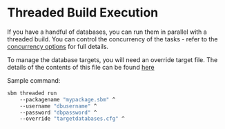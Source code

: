 # Threaded Build Execution

If you have a handful of databases, you can run them in parallel with a threaded build. You can control the concurrency of the tasks - refer to the [concurrency options](concurrency_options.md) for full details.

To manage the database targets, you will need an override target file. The details of the contents of this file can be found [here](override_options.md)

Sample command:

``` bash
sbm threaded run
    --packagename "mypackage.sbm" ^
    --username "dbusername" ^
    --password "dbpassword" ^
    --override "targetdatabases.cfg" ^

```